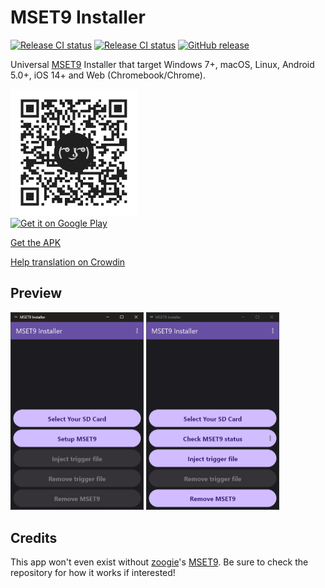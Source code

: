 # MSET9 Installer

[![Release CI status](https://github.com/danny8376/mset9_installer/workflows/Release/badge.svg)](https://github.com/danny8376/mset9_installer/actions/workflows/release.yml)
[![Release CI status](https://github.com/danny8376/mset9_installer/workflows/GitHub%20Pages/badge.svg)](https://github.com/danny8376/mset9_installer/actions/workflows/gh-pages.yml)
[![GitHub release](https://img.shields.io/github/v/release/danny8376/mset9_installer)](https://github.com/danny8376/mset9_installer/releases)

Universal [MSET9](https://github.com/zoogie/MSET9) Installer that target Windows 7+, macOS, Linux, Android 5.0+, iOS 14+ and Web (Chromebook/Chrome).

[<img alt="Scan QR Code to get it on Google Play" title="Scan QR Code to get it on Google Play" src="/resources/qrcode/play_store_market_qr.png?raw=true" width="203"><br><img alt="Get it on Google Play" src="https://play.google.com/intl/en_us/badges/static/images/badges/en_badge_web_generic.png" width="203">](https://play.google.com/store/apps/details?id=moe.saru.homebrew.console3ds.mset9_installer_android)

[Get the APK](https://github.com/danny8376/mset9_installer/releases/latest/download/app-release.apk)

[Help translation on Crowdin](https://crowdin.com/project/mset9_installer)

## Preview

<img src="/resources/screenshots/desktop/1.png" width="213" alt="MSET9 Installer Screenshot - SD card selected"> <img src="/resources/screenshots/desktop/2.png" width="213" alt="MSET9 Installer Screenshot - Ready to inject">

## Credits

This app won't even exist without [zoogie](https://github.com/zoogie)'s [MSET9](https://github.com/zoogie/MSET9). Be sure to check the repository for how it works if interested!
